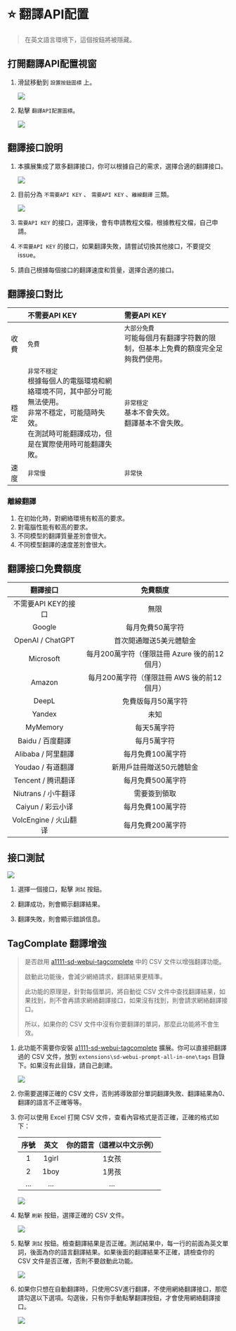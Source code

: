 # :star: 翻譯API配置

> 在英文語言環境下，這個按鈕將被隱藏。

## 打開翻譯API配置視窗

1. 滑鼠移動到 `設置按鈕圖標` 上。

    ![](../assets/images/TranslationApiConfiguration/api_btn.png)

2. 點擊 `翻譯API配置圖標`。

    ![](../assets/images/TranslationApiConfiguration/api.png)

## 翻譯接口說明

1. 本擴展集成了眾多翻譯接口，你可以根據自己的需求，選擇合適的翻譯接口。

    ![](../assets/images/demo.translate_setting.gif)

2. 目前分為 `不需要API KEY` 、 `需要API KEY` 、`離線翻譯` 三類。

    ![](../assets/images/TranslationApiConfiguration/api_list.png)

3. `需要API KEY` 的接口，選擇後，會有申請教程文檔，根據教程文檔，自己申請。

4. `不需要API KEY` 的接口，如果翻譯失敗，請嘗試切換其他接口，不要提交issue。

5. 請自己根據每個接口的翻譯速度和質量，選擇合適的接口。

## 翻譯接口對比

|  | 不需要API KEY | 需要API KEY |
| :--- | :--- | :--- |
| 收費 | `免費` | `大部分免費`<br/>可能每個月有翻譯字符數的限制，但基本上免費的額度完全足夠我們使用。 |
| 穩定 | `非常不穩定`<br/>根據每個人的電腦環境和網絡環境不同，其中部分可能無法使用。<br/>非常不穩定，可能隨時失效。<br/>在測試時可能翻譯成功，但是在實際使用時可能翻譯失敗。 | `非常穩定`<br/>基本不會失效。<br/>翻譯基本不會失敗。 |
| 速度 | `非常慢` | `非常快` |

### 離線翻譯

1. 在初始化時，對網絡環境有較高的要求。
2. 對電腦性能有較高的要求。
3. 不同模型的翻譯質量差別會很大。
4. 不同模型翻譯的速度差別會很大。

## 翻譯接口免費額度

| 翻譯接口 | 免費額度 |
| :---: | :---: |
| 不需要API KEY的接口 | 無限 |
| Google | 每月免費50萬字符 |
| OpenAI / ChatGPT | 首次開通贈送5美元體驗金 |
| Microsoft | 每月200萬字符（僅限註冊 Azure 後的前12個月） |
| Amazon | 每月200萬字符（僅限註冊 AWS 後的前12個月） |
| DeepL | 免費版每月50萬字符 |
| Yandex | 未知 |
| MyMemory | 每天5萬字符 |
| Baidu / 百度翻譯 | 每月5萬字符 |
| Alibaba / 阿里翻譯 | 每月免費100萬字符 |
| Youdao / 有道翻譯 | 新用戶註冊贈送50元體驗金 |
| Tencent / 腾讯翻译 | 每月免費500萬字符 |
| Niutrans / 小牛翻译 | 需要簽到領取 |
| Caiyun / 彩云小译 | 每月免費100萬字符 |
| VolcEngine / 火山翻译 | 每月免費200萬字符 |

## 接口測試

![](../assets/images/TranslationApiConfiguration/test.png)

1. 選擇一個接口，點擊 `測試` 按鈕。

2. 翻譯成功，則會顯示翻譯結果。

3. 翻譯失敗，則會顯示錯誤信息。

## TagComplate 翻譯增強

> 是否啟用 [a1111-sd-webui-tagcomplete](https://github.com/DominikDoom/a1111-sd-webui-tagcomplete) 中的 CSV 文件以增強翻譯功能。
>
> 啟動此功能後，會減少網絡請求，翻譯結果更精準。
>
> 此功能的原理是，針對每個單詞，將自動從 CSV 文件中查找翻譯結果，如果找到，則不會再請求網絡翻譯接口，如果沒有找到，則會請求網絡翻譯接口。
>
> 所以，如果你的 CSV 文件中沒有你要翻譯的單詞，那麼此功能將不會生效。

1. 此功能不需要你安裝 [a1111-sd-webui-tagcomplete](https://github.com/DominikDoom/a1111-sd-webui-tagcomplete) 擴展。你可以直接把翻譯過的 CSV 文件，放到 `extensions\sd-webui-prompt-all-in-one\tags` 目錄下。如果沒有此目錄，請自己創建。

    ![](../assets/images/TranslationApiConfiguration/tags_dir.png)

2. 你需要選擇正確的 CSV 文件，否則將導致部分單詞翻譯失敗、翻譯結果為0、翻譯的語言不正確等等。

3. 你可以使用 Excel 打開 CSV 文件，查看內容格式是否正確，正確的格式如下：

    | 序號 | 英文 | 你的語言（這裡以中文示例） |
    | :---: | :---: | :---: |
    | 1 | 1girl | 1女孩 |
    | 2 | 1boy | 1男孩 |
    | ... | ... | ... |

    ![](../assets/images/TranslationApiConfiguration/csv.png)

4. 點擊 `刷新` 按鈕，選擇正確的 CSV 文件。

    ![](../assets/images/TranslationApiConfiguration/select_csv.png)

5. 點擊 `測試` 按鈕。檢查翻譯結果是否正確。測試結果中，每一行的前面為英文單詞，後面為你的語言翻譯結果。如果後面的翻譯結果不正確，請檢查你的 CSV 文件是否正確，否則不要啟動此功能。

    ![](../assets/images/TranslationApiConfiguration/csv_test.png)

6. 如果你只想在自動翻譯時，只使用CSV進行翻譯，不使用網絡翻譯接口，那麼請勾選以下選項。勾選後，只有你手動點擊翻譯按鈕，才會使用網絡翻譯接口。

    ![](../assets/images/TranslationApiConfiguration/csv_only.png)